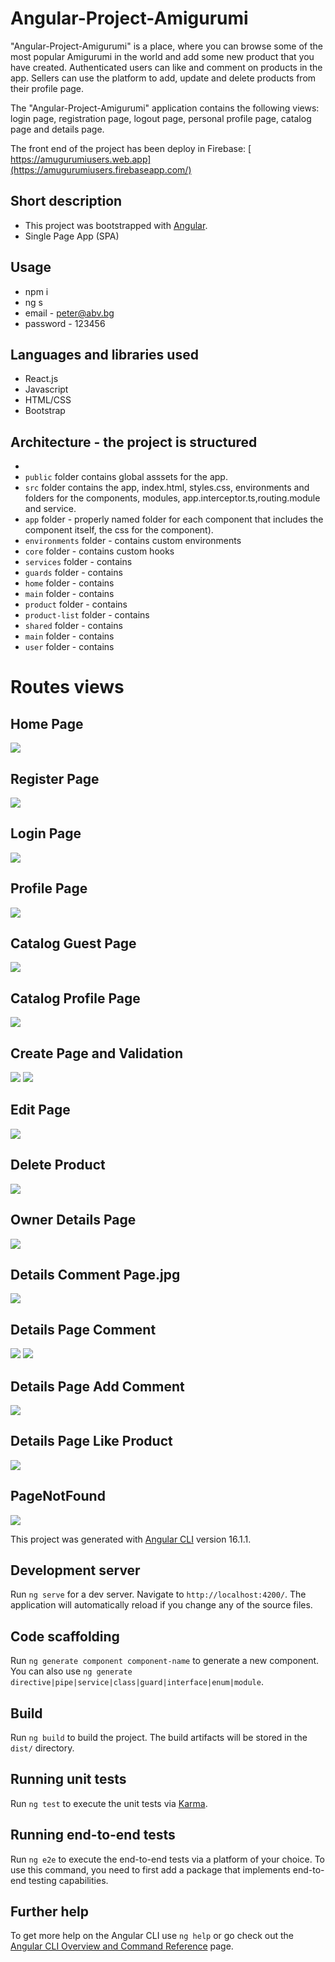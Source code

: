 
#  Angular-Project-Amigurumi

"Angular-Project-Amigurumi" is a place, where you can browse some of the most popular Amigurumi  in the world and add some new product that you have created. Authenticated users can like and comment on products in the app. Sellers can use the platform to add, update and delete products from their profile page.

The  "Angular-Project-Amigurumi"  application contains the following views: login page, registration page, logout page, personal profile page, catalog page and details page.

The front end of the project has been deploy in Firebase: [ https://amugurumiusers.web.app](https://amugurumiusers.firebaseapp.com/)

## Short description
 - This project was bootstrapped with [Angular](https://github.com/facebook/angular).
 - Single Page App (SPA) 
 
 ## Usage

- npm i
- ng s
- email - peter@abv.bg
- password - 123456
 
## Languages and libraries used
 - React.js
 - Javascript
 - HTML/CSS
 - Bootstrap
 
 ## Architecture - the project is structured
 -
 - `public` folder contains global asssets for the app.
 - `src` folder contains the app, index.html, styles.css, environments and folders for the components, modules, app.interceptor.ts,routing.module and service.
 - `app` folder - properly named folder for each component that includes the component itself, the css  for the component).
 - `environments` folder - contains custom environments
 - `core` folder - contains custom hooks
 - `services` folder - contains 
  - `guards` folder -  contains 
 - `home` folder - contains
 - `main` folder -  contains 
 - `product` folder - contains
 - `product-list` folder -  contains 
 - `shared` folder - contains
 - `main` folder -  contains 
 - `user` folder - contains 
# Routes views

## Home Page
![](/HomePage.jpg)

## Register Page
![](/PageRegister.jpg)

## Login Page 
![](/PageLogin.jpg)

## Profile Page
![](/ProfilePage.jpg)

## Catalog Guest Page
![](/GuestPageCatalog.jpg)

## Catalog Profile Page
![](/CatalogProfilePage.jpg)

## Create  Page and Validation
![](CreatePageValidation.jpg)
![](CreateValidation.jpg)

## Edit Page
![](/EditPage.jpg)

## Delete Product
![](/DeletePage.jpg)

## Owner Details Page
![](/OwnerDetailsPage.jpg)

## Details Comment Page.jpg
![](/DetailsCommentPage.jpg)

## Details Page Comment
![](/ListComment.jpg)
![](/ListComment2.jpg)

## Details Page Add Comment
![](/AddComment.jpg)


## Details Page Like Product
![](/LikeProductNonOwner.jpg)

## PageNotFound
![](/404.jpg)

This project was generated with [Angular CLI](https://github.com/angular/angular-cli) version 16.1.1.

## Development server

Run `ng serve` for a dev server. Navigate to `http://localhost:4200/`. The application will automatically reload if you change any of the source files.

## Code scaffolding

Run `ng generate component component-name` to generate a new component. You can also use `ng generate directive|pipe|service|class|guard|interface|enum|module`.

## Build

Run `ng build` to build the project. The build artifacts will be stored in the `dist/` directory.

## Running unit tests

Run `ng test` to execute the unit tests via [Karma](https://karma-runner.github.io).

## Running end-to-end tests

Run `ng e2e` to execute the end-to-end tests via a platform of your choice. To use this command, you need to first add a package that implements end-to-end testing capabilities.

## Further help

To get more help on the Angular CLI use `ng help` or go check out the [Angular CLI Overview and Command Reference](https://angular.io/cli) page.
